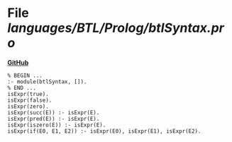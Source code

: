 # File _languages/BTL/Prolog/btlSyntax.pro_
**[GitHub](https://github.com/softlang/yas/blob/master/languages/BTL/Prolog/btlSyntax.pro)**
```
% BEGIN ...
:- module(btlSyntax, []).
% END ...
isExpr(true).
isExpr(false).
isExpr(zero).
isExpr(succ(E)) :- isExpr(E).
isExpr(pred(E)) :- isExpr(E).
isExpr(iszero(E)) :- isExpr(E).
isExpr(if(E0, E1, E2)) :- isExpr(E0), isExpr(E1), isExpr(E2).
```
